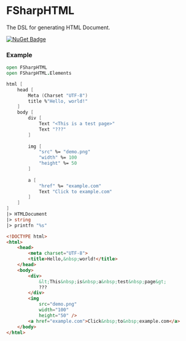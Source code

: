 # FSharpHTML
The DSL for generating HTML Document.

[![NuGet Badge](http://img.shields.io/nuget/v/FSharpHTML.svg?style=flat)](https://www.nuget.org/packages/FSharpHTML/)


### Example
```fsharp
open FSharpHTML
open FSharpHTML.Elements

html [
    head [
        Meta (Charset "UTF-8")
        title %"Hello, world!"
    ]
    body [
        div [
            Text "<This is a test page>"
            Text "???"
        ]
        
        img [
            "src" %= "demo.png"
            "width" %= 100
            "height" %= 50
        ]
        
        a [ 
            "href" %= "example.com"
            Text "Click to example.com"
        ]
    ]
]
|> HTMLDocument
|> string
|> printfn "%s"
```

```html
<!DOCTYPE html>
<html>
    <head>
        <meta charset="UTF-8">
        <title>Hello,&nbsp;world!</title>
    </head>
    <body>
        <div>
            &lt;This&nbsp;is&nbsp;a&nbsp;test&nbsp;page&gt;
            ???
        </div>
        <img
            src="demo.png"
            width="100"
            height="50" />
        <a href="example.com">Click&nbsp;to&nbsp;example.com</a>
    </body>
</html>
```
